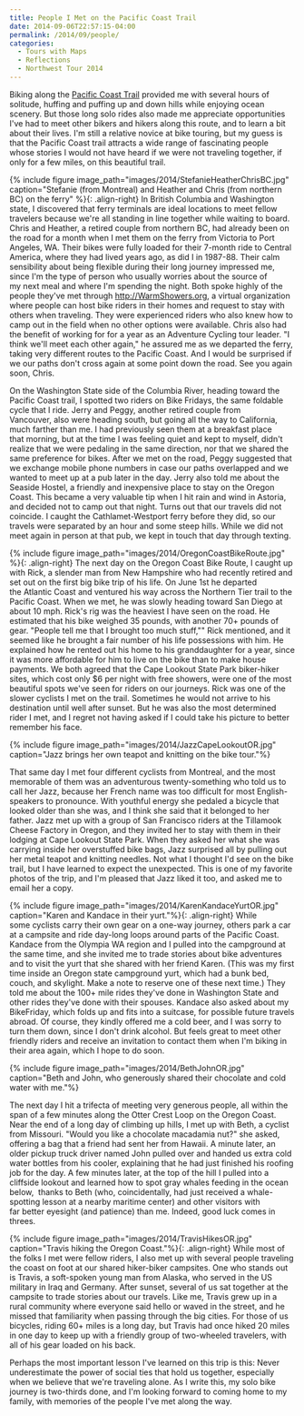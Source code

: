 ```yaml
---
title: People I Met on the Pacific Coast Trail
date: 2014-09-06T22:57:15-04:00
permalink: /2014/09/people/
categories:
  - Tours with Maps
  - Reflections
  - Northwest Tour 2014
---
```

Biking along the [Pacific Coast Trail](http://www.adventurecycling.org/routes-and-maps/adventure-cycling-route-network/pacific-coast/) provided me with several hours of solitude, huffing and puffing up and down hills while enjoying ocean scenery. But those long solo rides also made me appreciate opportunities I've had to meet other bikers and hikers along this route, and to learn a bit about their lives. I'm still a relative novice at bike touring, but my guess is that the Pacific Coast trail attracts a wide range of fascinating people whose stories I would not have heard if we were not traveling together, if only for a few miles, on this beautiful trail.

{% include figure image_path="images/2014/StefanieHeatherChrisBC.jpg" caption="Stefanie (from Montreal) and Heather and Chris (from northern BC) on the ferry" %}{: .align-right}
In British Columbia and Washington state, I discovered that ferry terminals are ideal locations to meet fellow travelers because we're all standing in line together while waiting to board. Chris and Heather, a retired couple from northern BC, had already been on the road for a month when I met them on the ferry from Victoria to Port Angeles, WA. Their bikes were fully loaded for their 7-month ride to Central America, where they had lived years ago, as did I in 1987-88. Their calm sensibility about being flexible during their long journey impressed me, since I'm the type of person who usually worries about the source of my next meal and where I'm spending the night. Both spoke highly of the people they've met through <http://WarmShowers.org>, a virtual organization where people can host bike riders in their homes and request to stay with others when traveling. They were experienced riders who also knew how to camp out in the field when no other options were available. Chris also had the benefit of working for for a year as an Adventure Cycling tour leader. "I think we'll meet each other again," he assured me as we departed the ferry, taking very different routes to the Pacific Coast. And I would be surprised if we our paths don't cross again at some point down the road. See you again soon, Chris.

On the Washington State side of the Columbia River, heading toward the Pacific Coast trail, I spotted two riders on Bike Fridays, the same foldable cycle that I ride. Jerry and Peggy, another retired couple from Vancouver, also were heading south, but going all the way to California, much farther than me. I had previously seen them at a breakfast place that morning, but at the time I was feeling quiet and kept to myself, didn't realize that we were pedaling in the same direction, nor that we shared the same preference for bikes. After we met on the road, Peggy suggested that we exchange mobile phone numbers in case our paths overlapped and we wanted to meet up at a pub later in the day. Jerry also told me about the Seaside Hostel, a friendly and inexpensive place to stay on the Oregon Coast. This became a very valuable tip when I hit rain and wind in Astoria, and decided not to camp out that night. Turns out that our travels did not coincide. I caught the Cathlamet-Westport ferry before they did, so our travels were separated by an hour and some steep hills. While we did not meet again in person at that pub, we kept in touch that day through texting.

{% include figure image_path="images/2014/OregonCoastBikeRoute.jpg" %}{: .align-right}
The next day on the Oregon Coast Bike Route, I caught up with Rick, a slender man from New Hampshire who had recently retired and set out on the first big bike trip of his life. On June 1st he departed the Atlantic Coast and ventured his way across the Northern Tier trail to the Pacific Coast. When we met, he was slowly heading toward San Diego at about 10 mph. Rick's rig was the heaviest I have seen on the road. He estimated that his bike weighed 35 pounds, with another 70+ pounds of gear. "People tell me that I brought too much stuff,"" Rick mentioned, and it seemed like he brought a fair number of his life possessions with him. He explained how he rented out his home to his granddaughter for a year, since it was more affordable for him to live on the bike than to make house payments. We both agreed that the Cape Lookout State Park biker-hiker sites, which cost only $6 per night with free showers, were one of the most beautiful spots we've seen for riders on our journeys. Rick was one of the slower cyclists I met on the trail. Sometimes he would not arrive to his destination until well after sunset. But he was also the most determined rider I met, and I regret not having asked if I could take his picture to better remember his face.

{% include figure image_path="images/2014/JazzCapeLookoutOR.jpg" caption="Jazz brings her own teapot and knitting on the bike tour."%}

That same day I met four different cyclists from Montreal, and the most memorable of them was an adventurous twenty-something who told us to call her Jazz, because her French name was too difficult for most English-speakers to pronounce. With youthful energy she pedaled a bicycle that looked older than she was, and I think she said that it belonged to her father. Jazz met up with a group of San Francisco riders at the Tillamook Cheese Factory in Oregon, and they invited her to stay with them in their lodging at Cape Lookout State Park. When they asked her what she was carrying inside her overstuffed bike bags, Jazz surprised all by pulling out her metal teapot and knitting needles. Not what I thought I'd see on the bike trail, but I have learned to expect the unexpected. This is one of my favorite photos of the trip, and I'm pleased that Jazz liked it too, and asked me to email her a copy.

{% include figure image_path="images/2014/KarenKandaceYurtOR.jpg" caption="Karen and Kandace in their yurt."%}{: .align-right}
While some cyclists carry their own gear on a one-way journey, others park a car at a campsite and ride day-long loops around parts of the Pacific Coast. Kandace from the Olympia WA region and I pulled into the campground at the same time, and she invited me to trade stories about bike adventures and to visit the yurt that she shared with her friend Karen. (This was my first time inside an Oregon state campground yurt, which had a bunk bed, couch, and skylight. Make a note to reserve one of these next time.) They told me about the 100+ mile rides they've done in Washington State and other rides they've done with their spouses. Kandace also asked about my BikeFriday, which folds up and fits into a suitcase, for possible future travels abroad. Of course, they kindly offered me a cold beer, and I was sorry to turn them down, since I don't drink alcohol. But feels great to meet other friendly riders and receive an invitation to contact them when I'm biking in their area again, which I hope to do soon.

{% include figure image_path="images/2014/BethJohnOR.jpg" caption="Beth and John, who generously shared their chocolate and cold water with me."%}

The next day I hit a trifecta of meeting very generous people, all within the span of a few minutes along the Otter Crest Loop on the Oregon Coast. Near the end of a long day of climbing up hills, I met up with Beth, a cyclist from Missouri. "Would you like a chocolate macadamia nut?" she asked, offering a bag that a friend had sent her from Hawaii. A minute later, an older pickup truck driver named John pulled over and handed us extra cold water bottles from his cooler, explaining that he had just finished his roofing job for the day. A few minutes later, at the top of the hill I pulled into a cliffside lookout and learned how to spot gray whales feeding in the ocean below,  thanks to Beth (who, coincidentally, had just received a whale-spotting lesson at a nearby maritime center) and other visitors with far better eyesight (and patience) than me. Indeed, good luck comes in threes.

{% include figure image_path="images/2014/TravisHikesOR.jpg" caption="Travis hiking the Oregon Coast."%}{: .align-right}
While most of the folks I met were fellow riders, I also met up with several people traveling the coast on foot at our shared hiker-biker campsites. One who stands out is Travis, a soft-spoken young man from Alaska, who served in the US military in Iraq and Germany. After sunset, several of us sat together at the campsite to trade stories about our travels. Like me, Travis grew up in a rural community where everyone said hello or waved in the street, and he missed that familiarity when passing through the big cities. For those of us bicycles, riding 60+ miles is a long day, but Travis had once hiked 20 miles in one day to keep up with a friendly group of two-wheeled travelers, with all of his gear loaded on his back.

Perhaps the most important lesson I've learned on this trip is this: Never underestimate the power of social ties that hold us together, especially when we believe that we're traveling alone. As I write this, my solo bike journey is two-thirds done, and I'm looking forward to coming home to my family, with memories of the people I've met along the way.
